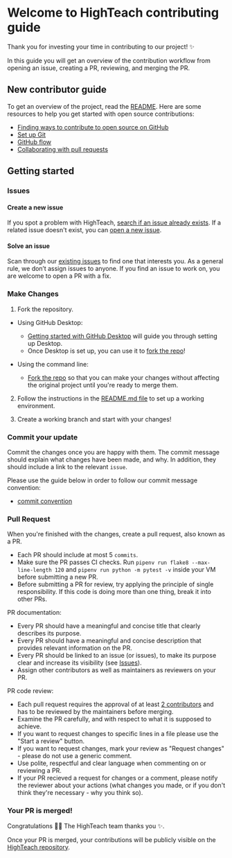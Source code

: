 # Welcome to HighTeach contributing guide <!-- omit in toc -->

Thank you for investing your time in contributing to our project! :sparkles:

In this guide you will get an overview of the contribution workflow from opening an issue, creating a PR, reviewing, and merging the PR.


## New contributor guide

To get an overview of the project, read the [README](README.md). Here are some resources to help you get started with open source contributions:

- [Finding ways to contribute to open source on GitHub](https://docs.github.com/en/get-started/exploring-projects-on-github/finding-ways-to-contribute-to-open-source-on-github)
- [Set up Git](https://docs.github.com/en/get-started/quickstart/set-up-git)
- [GitHub flow](https://docs.github.com/en/get-started/quickstart/github-flow)
- [Collaborating with pull requests](https://docs.github.com/en/github/collaborating-with-pull-requests)


## Getting started

### Issues

#### Create a new issue

If you spot a problem with HighTeach, [search if an issue already exists](https://github.com/redhat-beyond/HighTeach/issues). If a related issue doesn't exist, you can [open a new issue](https://github.com/redhat-beyond/HighTeach/issues/new/choose).

#### Solve an issue

Scan through our [existing issues](https://github.com/redhat-beyond/HighTeach/issues) to find one that interests you. As a general rule, we don’t assign issues to anyone. If you find an issue to work on, you are welcome to open a PR with a fix.

### Make Changes

1. Fork the repository.
- Using GitHub Desktop:
  - [Getting started with GitHub Desktop](https://docs.github.com/en/desktop/installing-and-configuring-github-desktop/getting-started-with-github-desktop) will guide you through setting up Desktop.
  - Once Desktop is set up, you can use it to [fork the repo](https://docs.github.com/en/desktop/contributing-and-collaborating-using-github-desktop/cloning-and-forking-repositories-from-github-desktop)!

- Using the command line:
  - [Fork the repo](https://docs.github.com/en/github/getting-started-with-github/fork-a-repo#fork-an-example-repository) so that you can make your changes without affecting the original project until you're ready to merge them.

2. Follow the instructions in the [README.md file](README.md) to set up a working environment.

3. Create a working branch and start with your changes!

### Commit your update

Commit the changes once you are happy with them.
The commit message should explain what changes have been made, and why. 
In addition, they should include a link to the relevant `issue`.

Please use the guide below in order to follow our commit message convention:
* [commit convention](https://cbea.ms/git-commit/#seven-rules)

### Pull Request

When you're finished with the changes, create a pull request, also known as a PR.

- Each PR should include at most 5 `commits`.
- Make sure the PR passes CI checks. Run `pipenv run flake8 --max-line-length 120` and `pipenv run python -m pytest -v` inside your VM before submitting a new PR.
- Before submitting a PR for review, try applying the principle of single responsibility. If this code is doing more than one thing, break it into other PRs.

PR documentation:

- Every PR should have a meaningful and concise title that clearly describes its purpose.
- Every PR should have a meaningful and concise description that provides relevant information on the PR.
- Every PR should be linked to an issue (or issues), to make its purpose clear and increase its visibility (see [Issues](#issues)).
- Assign other contributors as well as maintainers as reviewers on your PR.

PR code review:

- Each pull request requires the approval of at least <ins>2 contributors</ins> and has to be reviewed by the maintainers before merging. 
- Examine the PR carefully, and with respect to what it is supposed to achieve.
- If you want to request changes to specific lines in a file please use the "Start a review" button.
- If you want to request changes, mark your review as "Request changes" - please do not use a generic comment.
- Use polite, respectful and clear language when commenting on or reviewing a PR.
- If your PR recieved a request for changes or a comment, please notify the reviewer about your actions
   (what changes you made, or if you don't think they're necessary - why you think so).

### Your PR is merged!

Congratulations :tada::tada: The HighTeach team thanks you :sparkles:.

Once your PR is merged, your contributions will be publicly visible on the [HighTeach repository](https://github.com/redhat-beyond/HighTeach).